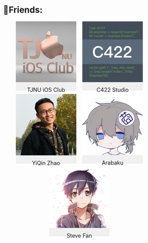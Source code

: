 # 🤝Friends:
<div class="friends">
    <div class="item" onclick="window.open('https://tjnuios.club/')">
        <img class="img" src="/images/friends/TJNUiOSClub.jpg">
        <div class="name">TJNU iOS Club</div>
    </div> 
    <div class="item" onclick="window.open('https://c422.github.io/')">
            <img class="img" src="/images/friends/C422.jpg">
            <div class="name">C422 Studio</div>
        </div> 
    <div class="item" onclick="window.open('https://yiqinzhao.me/')">
        <img class="img" src="/images/friends/YiqinZhao.jpg">
        <div class="name">YiQin Zhao</div>
    </div> 
    <div class="item" onclick="window.open('https://fix.moe/')">
            <img class="img" src="/images/friends/Arabaku.jpg">
            <div class="name">Arabaku</div>
    </div> 
    <div class="item" onclick="window.open('https://godjiawen.github.io/')">
                <img class="img" src="/images/friends/fanjiawen.png">
                <div class="name">Steve Fan</div>
    </div> 
    
</div>
<style>
    .friends{
        display: -webkit-flex; /* Safari */
        display:flex;
        flex-wrap: wrap;
        justify-content: center;
    }
    .item{
    width: 200px;
    height: 220px;
    text-align: center;
    background: rgba(0,0,0,0.05);
    margin: 10px 10px 10px 10px;
    display: flex;
    flex-direction: column;
    justify-content: center;
    padding: 0;
    }
    .item:hover{
    background: rgba(0,0,0,0.2);
    }
    .img{
        width: 100%;
    }
    .name{
        width: 160px;
        margin: 15px 20px 0 20px;
        font-size:large;     
    }
</style>

<script>

</script>